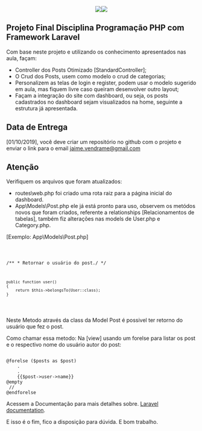 <p align="center"><img src="https://laravel.com/assets/img/components/logo-laravel.svg"><img src="http://www.alfaumuarama.com.br/estrutura/img/Logo_FAU_SM.png"></p>


## Projeto Final Disciplina Programação PHP com Framework Laravel

Com base neste projeto e utilizando os conhecimento apresentados nas aula, façam:

- Controller dos Posts Otimizado [StandardController];
- O Crud dos Posts, usem como modelo o crud de categorias;
- Personalizem as telas de login e register, podem usar o modelo sugerido em aula, mas fiquem livre caso queiram desenvolver outro layout;
- Façam a integração do site com dashboard, ou seja, os posts cadastrados no dashboard sejam visualizados na home, seguinte a estrutura já apresentada.

## Data de Entrega

[01/10/2019], você deve criar um repositório no github com o projeto e enviar o link para o email jaime.vendrame@gmail.com

## Atenção

Verifiquem os arquivos que foram atualizados:
 - routes\web.php foi criado uma rota raiz para a página inicial do dashboard.
 - App\Models\Post.php ele já está pronto para uso, observem os metódos novos que foram criados, referente a relationships [Relacionamentos de tabelas], também fiz alterações nas models de User.php e Category.php.
 
 [Exemplo: App\Models\Post.php]
 <p>
    <pre><code>

   /**
     * Retornar o usuário do post./
   */
   
    public function user()
    {
        return $this->belongsTo(User::class);
    }
    
   </code></pre></p>
    
Neste Metodo através da class da Model Post é possivel ter retorno do usuário que fez o post.

Como chamar essa metodo:
Na [view] usando um forelse para listar os post e o respectivo nome do usuário autor do post:

<code>
@forelse ($posts as $post)
    .
    .
    {{$post->user->name}}
@empty
 //
@endforelse
</code>

Acessem a Documentação para mais detalhes sobre. [Laravel documentation](https://laravel.com/docs/5.8/eloquent-relationships).

E isso é o fim, fico a disposição para dúvida. E bom trabalho.


